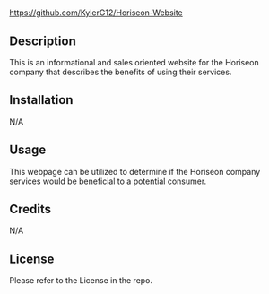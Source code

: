 # <Horiseon Webpage>
https://github.com/KylerG12/Horiseon-Website

## Description

This is an informational and sales oriented website for the Horiseon company that describes the benefits of using their services.

## Installation

N/A

## Usage

This webpage can be utilized to determine if the Horiseon company services would be beneficial to a potential consumer.

## Credits

N/A

## License

Please refer to the License in the repo.
